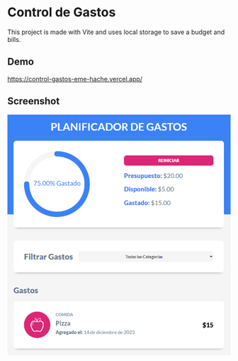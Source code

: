 # Control de Gastos

This project is made with Vite and uses local storage to save a budget and bills.


## Demo

https://control-gastos-eme-hache.vercel.app/


## Screenshot

![Control de Gastos](/src/public/screenshot.png)

